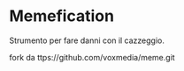 # MemeficationStrumento per fare danni con il cazzeggio.fork da ttps://github.com/voxmedia/meme.git